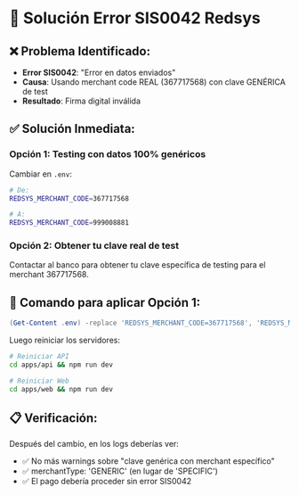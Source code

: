 # 🔧 Solución Error SIS0042 Redsys

## ❌ Problema Identificado:
- **Error SIS0042**: "Error en datos enviados"
- **Causa**: Usando merchant code REAL (367717568) con clave GENÉRICA de test
- **Resultado**: Firma digital inválida

## ✅ Solución Inmediata:

### Opción 1: Testing con datos 100% genéricos

Cambiar en `.env`:
```bash
# De:
REDSYS_MERCHANT_CODE=367717568

# A:
REDSYS_MERCHANT_CODE=999008881
```

### Opción 2: Obtener tu clave real de test

Contactar al banco para obtener tu clave específica de testing para el merchant 367717568.

## 🚀 Comando para aplicar Opción 1:

```powershell
(Get-Content .env) -replace 'REDSYS_MERCHANT_CODE=367717568', 'REDSYS_MERCHANT_CODE=999008881' | Set-Content .env
```

Luego reiniciar los servidores:
```bash
# Reiniciar API
cd apps/api && npm run dev

# Reiniciar Web  
cd apps/web && npm run dev
```

## 📋 Verificación:

Después del cambio, en los logs deberías ver:
- ✅ No más warnings sobre "clave genérica con merchant específico"
- ✅ merchantType: 'GENERIC' (en lugar de 'SPECIFIC')
- ✅ El pago debería proceder sin error SIS0042

